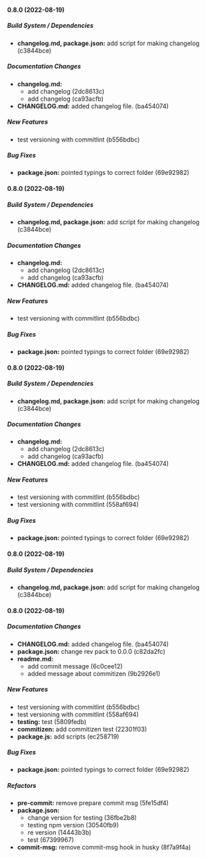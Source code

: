 #### 0.8.0 (2022-08-19)

##### Build System / Dependencies

* **changelog.md, package.json:**  add script for making changelog (c3844bce)

##### Documentation Changes

* **changelog.md:**
  *  add changelog (2dc8613c)
  *  add changelog (ca93acfb)
* **CHANGELOG.md:**  added changelog file. (ba454074)

##### New Features

*  test versioning with commitlint (b556bdbc)

##### Bug Fixes

* **package.json:** pointed typings to correct folder (69e92982)

#### 0.8.0 (2022-08-19)

##### Build System / Dependencies

* **changelog.md, package.json:**  add script for making changelog (c3844bce)

##### Documentation Changes

* **changelog.md:**
  *  add changelog (2dc8613c)
  *  add changelog (ca93acfb)
* **CHANGELOG.md:**  added changelog file. (ba454074)

##### New Features

*  test versioning with commitlint (b556bdbc)

##### Bug Fixes

* **package.json:** pointed typings to correct folder (69e92982)

#### 0.8.0 (2022-08-19)

##### Build System / Dependencies

* **changelog.md, package.json:**  add script for making changelog (c3844bce)

##### Documentation Changes

* **changelog.md:**
  *  add changelog (2dc8613c)
  *  add changelog (ca93acfb)
* **CHANGELOG.md:**  added changelog file. (ba454074)

##### New Features

*  test versioning with commitlint (b556bdbc)
*  test versioning with commitlint (558af694)

##### Bug Fixes

* **package.json:** pointed typings to correct folder (69e92982)

#### 0.8.0 (2022-08-19)

##### Build System / Dependencies

* **changelog.md, package.json:**  add script for making changelog (c3844bce)

#### 0.8.0 (2022-08-19)

##### Documentation Changes

* **CHANGELOG.md:**  added changelog file. (ba454074)
* **package.json:**  change rev pack to 0.0.0 (c82da2fc)
* **readme.md:**
  *  add commit message (6c0cee12)
  *  added message about commitizen (9b2926e1)

##### New Features

*  test versioning with commitlint (b556bdbc)
*  test versioning with commitlint (558af694)
* **testing:**  test (5809fedb)
* **commitizen:**  add commitizen test (22301f03)
* **package.js:**  add scripts (ec258719)

##### Bug Fixes

* **package.json:** pointed typings to correct folder (69e92982)

##### Refactors

* **pre-commit:**  remove prepare commit msg (5fe15df4)
* **package.json:**
  *  change version for testing (36fbe2b8)
  *  testing npm version (30540fb9)
  *  re version (14443b3b)
  *  test (67399967)
* **commit-msg:**  remove commit-msg hook in husky (8f7a9f4a)

